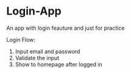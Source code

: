 # Login-App

An app with login feauture and just for practice

Login Flow:
1. Input email and password
2. Validate the input
3. Show to homepage after logged in
